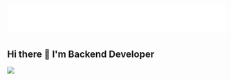 <h1 align="center">
  <img src="name.svg" alt="xurshid"/>
</h1>

## Hi there 👋 I'm Backend Developer

![](https://github-profile-trophy.vercel.app/?username=xurshidraxmonqulov&theme=radical&no-frame=false&no-bg=false&margin-w=4)
